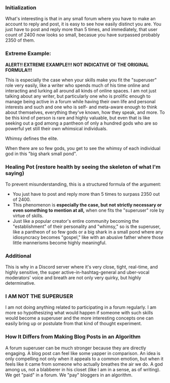 ### Initialization

What's interesting is that in any small forum where you have to make an account to reply and post, it is easy to see how easily distinct you are. You just have to post and reply more than 5 times, and immediately, that user count of 2400 now looks so small, becasue you have surpassed probably 2350 of them.

### Extreme Example:

**ALERT!! EXTREME EXAMPLE!!! NOT INDICATIVE OF THE ORIGINAL FORMULA!!!**

This is especially the case when your skills make you fit the "superuser" role very easily, like a writer who spends much of his time online and interacting and lurking all around all kinds of online spaces. I am not just talking about any writer, but particularly one who is prolific enough to manage being active in a forum while having their own life and personal interests and such and one who is self- and meta-aware enough to think about themselves, everything they've known, how they speak, and more. To be this kind of person is rare and highly valuable, but even that is like seeking out a god among a pantheon of only a hundred gods who are so powerful yet still their own whimsical individuals.

Whimsy defines the elite.

When there are so few gods, you get to see the whimsy of each individual god in this "big shark small pond".

### Healing Pot (restore health by seeing the skeleton of what I'm saying)

To prevent misunderstanding, this is a structured formula of the argument:

- You just have to post and reply more than 5 times to surpass 2350 out of 2400.
- This phenomenon is **especially the case, but not strictly necessary or even something to mention at all,** when one fits the "superuser" role by virtue of skills.
- Just like a popular creator's entire community becoming the "establishment" of their personality and "whimsy," so is the superuser, like a pantheon of so few gods or a big shark in a small pond where any idiosyncracy becomes "gospel," like with an abusive father where those little mannerisms become highly meaningful.

### Additional

This is why in a Discord server where it's very close, tight, real-time, and highly sensitive, the super active-in-hashtag-general and uber-vocal moderators' voice and breath are not only very quirky, but highly determinative.

### I AM NOT THE SUPERUSER

I am not doing anything related to participating in a forum regularly. I am more so hypothesizing what would happen if someone with such skills would become a superuser and the more interesting concepts one can easily bring up or postulate from that kind of thought experiment.

### How It Differs from Making Blog Posts in an Algorithm

A forum superuser can be much stronger because they are directly engaging. A blog post can feel like some yapper in comparison. An idea is only compelling not only when it appeals to a common emotion, but when it feels like it came from someone who actually breathes the air we do. A god among us, not a blabberer in his closet (like I am in a sense, as of writing). We get "paid" in a forum. We "pay" bloggers in an algorithm.